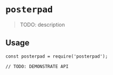 # `posterpad`

> TODO: description

## Usage

```
const posterpad = require('posterpad');

// TODO: DEMONSTRATE API
```
